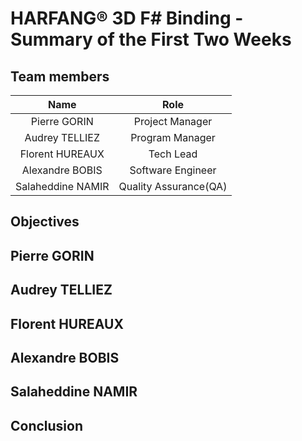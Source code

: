# HARFANG® 3D F# Binding - Summary of the First Two Weeks

## Team members

| Name | Role |
|:----:|:----:|
| Pierre GORIN | Project Manager |
| Audrey TELLIEZ | Program Manager |
| Florent HUREAUX | Tech Lead |
| Alexandre BOBIS | Software Engineer |
| Salaheddine NAMIR | Quality Assurance(QA) |

## Objectives


## Pierre GORIN


## Audrey TELLIEZ


## Florent HUREAUX


## Alexandre BOBIS


## Salaheddine NAMIR


## Conclusion
